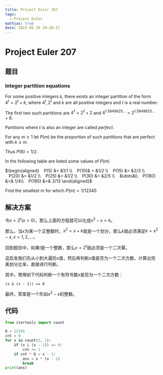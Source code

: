 ```yaml
---
title: Project Euler 207
tags:
  - Project Euler
mathjax: true
date: 2022-05-30 20:28:17
---
```


<escape><!-- more --></escape>

# Project Euler 207

## 题目

### Integer partition equations

For some positive integers $k$, there exists an integer partition of the form   $4^t = 2^t + k$, where $4^t, 2^t$ and $k$ are all positive integers and $t$ is a real number.

The first two such partitions are $4^1 = 2^1 + 2$ and $4^{1.5849625\dots} = 2^{1.5849625\dots} + 6$.

Partitions where $t$ is also an integer are called *perfect*.

For any $m \ge 1$ let $P(m)$ be the proportion of such partitions that are perfect with $k \le m$.

Thus $P(6) = 1/2$.

In the following table are listed some values of $P(m)$

$\begin{aligned}
   P(5) &= &1/1 \\
   P(10)& = &1/2 \\
   P(15) &= &2/3 \\
   P(20) &= &1/2 \\
   P(25) &= &1/2 \\
   P(30) &= &2/5 \\
   &\dots&\\
   P(180) &=& 1/4\\
   P(185) &=& 3/13
\end{aligned}$

Find the smallest $m$ for which $P(m) < 1/12345$

## 解决方案

令$x=2^t(x>0)$，那么上面的方程就可以化成$x^2-x=k$。

那么，当$x$为某一个正整数时，$x^2=x+k$就是一个划分，那么$k$就必须满足$k=x^2-x,x=1,2,\dots$。

回到题目中，如果$t$是一个整数，那么$x=2^t$就必须是一个二次幂。

这启发我们先从小到大遍历$x$值，然后再判断$x$值是否为一个二次方数，计算出完美划分比率，直接进行判断。

其中，使用如下代码判断一个有符号数$x$是否为一个二次方数：

```
(x & (x - 1)) == 0
```

最终，答案是一个形如$x^2-x$的整数。

## 代码

```py
from itertools import count

Q = 12345
cnt = 0
for x in count(2, 1):
    if (x & (x - 1)) == 0:
        cnt += 1
    if cnt * Q < x - 1:
        ans = x * (x - 1)
        break
print(ans)

```
